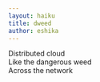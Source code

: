 ```yaml
---
layout: haiku
title: dweed
author: eshika
---
```


Distributed cloud<br>
Like the dangerous weed<br>
Across the network<br>
